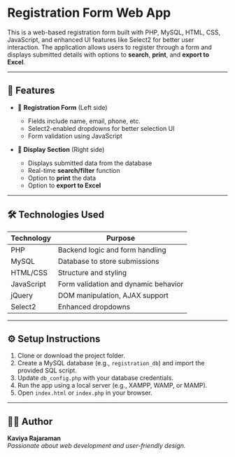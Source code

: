 # Registration Form Web App

This is a web-based registration form built with PHP, MySQL, HTML, CSS, JavaScript, and enhanced UI features like Select2 for better user interaction. The application allows users to register through a form and displays submitted details with options to **search**, **print**, and **export to Excel**.

---

## 🚀 Features

- 📝 **Registration Form** (Left side)
  - Fields include name, email, phone, etc.
  - Select2-enabled dropdowns for better selection UI
  - Form validation using JavaScript

- 📄 **Display Section** (Right side)
  - Displays submitted data from the database
  - Real-time **search/filter** function
  - Option to **print** the data
  - Option to **export to Excel**

---

## 🛠️ Technologies Used

| Technology | Purpose                        |
|------------|--------------------------------|
| PHP        | Backend logic and form handling |
| MySQL      | Database to store submissions   |
| HTML/CSS   | Structure and styling           |
| JavaScript | Form validation and dynamic behavior |
| jQuery     | DOM manipulation, AJAX support  |
| Select2    | Enhanced dropdowns              |

---

## ⚙️ Setup Instructions

1. Clone or download the project folder.
2. Create a MySQL database (e.g., `registration_db`) and import the provided SQL script.
3. Update `db_config.php` with your database credentials.
4. Run the app using a local server (e.g., XAMPP, WAMP, or MAMP).
5. Open `index.html` or `index.php` in your browser.

---

## 🙋‍♀️ Author

**Kaviya Rajaraman**  
*Passionate about web development and user-friendly design.*


